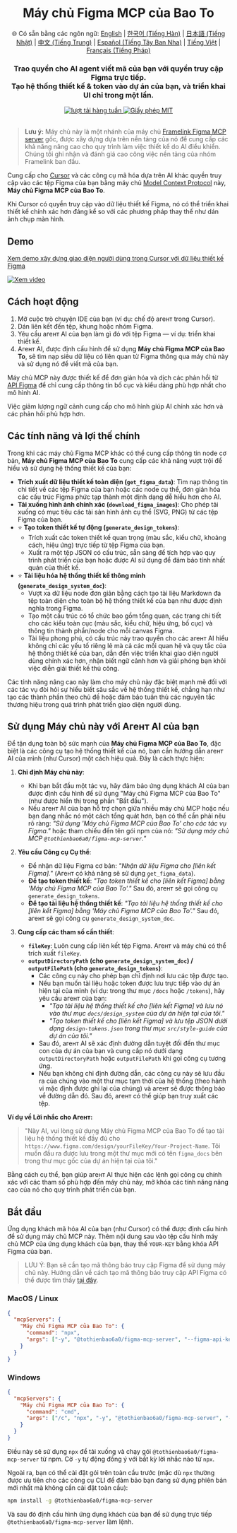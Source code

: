 <div align="center">
  <h1>Máy chủ Figma MCP của Bao To</h1>
  <p>
    🌐 Có sẵn bằng các ngôn ngữ:
    <a href="README.md">English</a> |
    <a href="README.ko.md">한국어 (Tiếng Hàn)</a> |
    <a href="README.ja.md">日本語 (Tiếng Nhật)</a> |
    <a href="README.zh.md">中文 (Tiếng Trung)</a> |
    <a href="README.es.md">Español (Tiếng Tây Ban Nha)</a> |
    <a href="README.vi.md">Tiếng Việt</a> |
    <a href="README.fr.md">Français (Tiếng Pháp)</a>
  </p>
  <h3>Trao quyền cho AI agent viết mã của bạn với quyền truy cập Figma trực tiếp.<br/>Tạo hệ thống thiết kế & token vào dự án của bạn, và triển khai UI chỉ trong một lần.</h3>
  <a href="https://npmcharts.com/compare/@tothienbao6a0/figma-mcp-server?interval=30">
    <img alt="lượt tải hàng tuần" src="https://img.shields.io/npm/dm/@tothienbao6a0/figma-mcp-server.svg">
  </a>
  <a href="https://github.com/tothienbao6a0/Figma-Context-MCP/blob/main/LICENSE">
    <img alt="Giấy phép MIT" src="https://img.shields.io/github/license/tothienbao6a0/Figma-Context-MCP" />
  </a>
  <!-- Liên kết đến Discord hoặc mạng xã hội của bạn nếu có, nếu không hãy xóa -->
  <!-- <a href="https://framelink.ai/discord">
    <img alt="Discord" src="https://img.shields.io/discord/1352337336913887343?color=7389D8&label&logo=discord&logoColor=ffffff" />
  </a> -->
  <br />
  <!-- Liên kết đến Twitter hoặc mạng xã hội của bạn nếu có, nếu không hãy xóa -->
  <!-- <a href="https://twitter.com/glipsman">
    <img alt="Twitter" src="https://img.shields.io/twitter/url?url=https%3A%2F%2Fx.com%2Fglipsman&label=%40glipsman" />
  </a> -->
</div>

<br/>

> **Lưu ý:** Máy chủ này là một nhánh của máy chủ [Framelink Figma MCP server](https://www.npmjs.com/package/figma-developer-mcp) gốc, được xây dựng dựa trên nền tảng của nó để cung cấp các khả năng nâng cao cho quy trình làm việc thiết kế do AI điều khiển. Chúng tôi ghi nhận và đánh giá cao công việc nền tảng của nhóm Framelink ban đầu.

Cung cấp cho [Cursor](https://cursor.sh/) và các công cụ mã hóa dựa trên AI khác quyền truy cập vào các tệp Figma của bạn bằng máy chủ [Model Context Protocol](https://modelcontextprotocol.io/introduction) này, **Máy chủ Figma MCP của Bao To**.

Khi Cursor có quyền truy cập vào dữ liệu thiết kế Figma, nó có thể triển khai thiết kế chính xác hơn đáng kể so với các phương pháp thay thế như dán ảnh chụp màn hình.

## Demo

[Xem demo xây dựng giao diện người dùng trong Cursor với dữ liệu thiết kế Figma](https://youtu.be/4I4Zs2zg1Oo)

[![Xem video](https://img.youtube.com/vi/4I4Zs2zg1Oo/maxresdefault.jpg)](https://youtu.be/4I4Zs2zg1Oo)

## Cách hoạt động

1. Mở cuộc trò chuyện IDE của bạn (ví dụ: chế độ агент trong Cursor).
2. Dán liên kết đến tệp, khung hoặc nhóm Figma.
3. Yêu cầu агент AI của bạn làm gì đó với tệp Figma — ví dụ: triển khai thiết kế.
4. Агент AI, được định cấu hình để sử dụng **Máy chủ Figma MCP của Bao To**, sẽ tìm nạp siêu dữ liệu có liên quan từ Figma thông qua máy chủ này và sử dụng nó để viết mã của bạn.

Máy chủ MCP này được thiết kế để đơn giản hóa và dịch các phản hồi từ [API Figma](https://www.figma.com/developers/api) để chỉ cung cấp thông tin bố cục và kiểu dáng phù hợp nhất cho mô hình AI.

Việc giảm lượng ngữ cảnh cung cấp cho mô hình giúp AI chính xác hơn và các phản hồi phù hợp hơn.

## Các tính năng và lợi thế chính

Trong khi các máy chủ Figma MCP khác có thể cung cấp thông tin node cơ bản, **Máy chủ Figma MCP của Bao To** cung cấp các khả năng vượt trội để hiểu và sử dụng hệ thống thiết kế của bạn:

*   **Trích xuất dữ liệu thiết kế toàn diện (`get_figma_data`)**: Tìm nạp thông tin chi tiết về các tệp Figma của bạn hoặc các node cụ thể, đơn giản hóa các cấu trúc Figma phức tạp thành một định dạng dễ hiểu hơn cho AI.
*   **Tải xuống hình ảnh chính xác (`download_figma_images`)**: Cho phép tải xuống có mục tiêu các tài sản hình ảnh cụ thể (SVG, PNG) từ các tệp Figma của bạn.
*   ⭐ **Tạo token thiết kế tự động (`generate_design_tokens`)**:
    *   Trích xuất các token thiết kế quan trọng (màu sắc, kiểu chữ, khoảng cách, hiệu ứng) trực tiếp từ tệp Figma của bạn.
    *   Xuất ra một tệp JSON có cấu trúc, sẵn sàng để tích hợp vào quy trình phát triển của bạn hoặc được AI sử dụng để đảm bảo tính nhất quán của thiết kế.
*   ⭐ **Tài liệu hóa hệ thống thiết kế thông minh (`generate_design_system_doc`)**:
    *   Vượt xa dữ liệu node đơn giản bằng cách tạo tài liệu Markdown đa tệp toàn diện cho toàn bộ hệ thống thiết kế của bạn như được định nghĩa trong Figma.
    *   Tạo một cấu trúc có tổ chức bao gồm tổng quan, các trang chi tiết cho các kiểu toàn cục (màu sắc, kiểu chữ, hiệu ứng, bố cục) và thông tin thành phần/node cho mỗi canvas Figma.
    *   Tài liệu phong phú, có cấu trúc này trao quyền cho các агент AI hiểu không chỉ các yếu tố riêng lẻ mà cả các mối quan hệ và quy tắc của hệ thống thiết kế của bạn, dẫn đến việc triển khai giao diện người dùng chính xác hơn, nhận biết ngữ cảnh hơn và giải phóng bạn khỏi việc diễn giải thiết kế thủ công.

Các tính năng nâng cao này làm cho máy chủ này đặc biệt mạnh mẽ đối với các tác vụ đòi hỏi sự hiểu biết sâu sắc về hệ thống thiết kế, chẳng hạn như tạo các thành phần theo chủ đề hoặc đảm bảo tuân thủ các nguyên tắc thương hiệu trong quá trình phát triển giao diện người dùng.

## Sử dụng Máy chủ này với Агент AI của bạn

Để tận dụng toàn bộ sức mạnh của **Máy chủ Figma MCP của Bao To**, đặc biệt là các công cụ tạo hệ thống thiết kế của nó, bạn cần hướng dẫn агент AI của mình (như Cursor) một cách hiệu quả. Đây là cách thực hiện:

1.  **Chỉ định Máy chủ này**:
    *   Khi bạn bắt đầu một tác vụ, hãy đảm bảo ứng dụng khách AI của bạn được định cấu hình để sử dụng "Máy chủ Figma MCP của Bao To" (như được hiển thị trong phần "Bắt đầu").
    *   Nếu агент AI của bạn hỗ trợ chọn giữa nhiều máy chủ MCP hoặc nếu bạn đang nhắc nó một cách tổng quát hơn, bạn có thể cần phải nêu rõ ràng: *"Sử dụng 'Máy chủ Figma MCP của Bao To' cho các tác vụ Figma."* hoặc tham chiếu đến tên gói npm của nó: *"Sử dụng máy chủ MCP `@tothienbao6a0/figma-mcp-server`."*

2.  **Yêu cầu Công cụ Cụ thể**:
    *   Để nhận dữ liệu Figma cơ bản: *"Nhận dữ liệu Figma cho [liên kết Figma]."* (Агент có khả năng sẽ sử dụng `get_figma_data`).
    *   **Để tạo token thiết kế**: *"Tạo token thiết kế cho [liên kết Figma] bằng 'Máy chủ Figma MCP của Bao To'."* Sau đó, агент sẽ gọi công cụ `generate_design_tokens`.
    *   **Để tạo tài liệu hệ thống thiết kế**: *"Tạo tài liệu hệ thống thiết kế cho [liên kết Figma] bằng 'Máy chủ Figma MCP của Bao To'."* Sau đó, агент sẽ gọi công cụ `generate_design_system_doc`.

3.  **Cung cấp các tham số cần thiết**:
    *   **`fileKey`**: Luôn cung cấp liên kết tệp Figma. Агент và máy chủ có thể trích xuất `fileKey`.
    *   **`outputDirectoryPath` (cho `generate_design_system_doc`) / `outputFilePath` (cho `generate_design_tokens`)**:
        *   Các công cụ này cho phép bạn chỉ định nơi lưu các tệp được tạo.
        *   Nếu bạn muốn tài liệu hoặc token được lưu trực tiếp vào dự án hiện tại của mình (ví dụ: trong thư mục `/docs` hoặc `/tokens`), hãy yêu cầu агент của bạn:
            *   *"Tạo tài liệu hệ thống thiết kế cho [liên kết Figma] và lưu nó vào thư mục `docs/design_system` của dự án hiện tại của tôi."*
            *   *"Tạo token thiết kế cho [liên kết Figma] và lưu tệp JSON dưới dạng `design-tokens.json` trong thư mục `src/style-guide` của dự án của tôi."*
        *   Sau đó, агент AI sẽ xác định đường dẫn tuyệt đối đến thư mục con của dự án của bạn và cung cấp nó dưới dạng `outputDirectoryPath` hoặc `outputFilePath` khi gọi công cụ tương ứng.
        *   Nếu bạn không chỉ định đường dẫn, các công cụ này sẽ lưu đầu ra của chúng vào một thư mục tạm thời của hệ thống (theo hành vi mặc định được ghi lại của chúng) và агент sẽ được thông báo về đường dẫn đó. Sau đó, агент có thể giúp bạn truy xuất các tệp.

**Ví dụ về Lời nhắc cho Агент:**

> "Này AI, vui lòng sử dụng Máy chủ Figma MCP của Bao To để tạo tài liệu hệ thống thiết kế đầy đủ cho `https://www.figma.com/design/yourFileKey/Your-Project-Name`. Tôi muốn đầu ra được lưu trong một thư mục mới có tên `figma_docs` bên trong thư mục gốc của dự án hiện tại của tôi."

Bằng cách cụ thể, bạn giúp агент AI thực hiện các lệnh gọi công cụ chính xác với các tham số phù hợp đến máy chủ này, mở khóa các tính năng nâng cao của nó cho quy trình phát triển của bạn.

## Bắt đầu

Ứng dụng khách mã hóa AI của bạn (như Cursor) có thể được định cấu hình để sử dụng máy chủ MCP này. Thêm nội dung sau vào tệp cấu hình máy chủ MCP của ứng dụng khách của bạn, thay thế `YOUR-KEY` bằng khóa API Figma của bạn.

> LƯU Ý: Bạn sẽ cần tạo mã thông báo truy cập Figma để sử dụng máy chủ này. Hướng dẫn về cách tạo mã thông báo truy cập API Figma có thể được tìm thấy [tại đây](https://help.figma.com/hc/en-us/articles/8085703771159-Manage-personal-access-tokens).

### MacOS / Linux

```json
{
  "mcpServers": {
    "Máy chủ Figma MCP của Bao To": {
      "command": "npx",
      "args": ["-y", "@tothienbao6a0/figma-mcp-server", "--figma-api-key=YOUR-KEY", "--stdio"]
    }
  }
}
```

### Windows

```json
{
  "mcpServers": {
    "Máy chủ Figma MCP của Bao To": {
      "command": "cmd",
      "args": ["/c", "npx", "-y", "@tothienbao6a0/figma-mcp-server", "--figma-api-key=YOUR-KEY", "--stdio"]
    }
  }
}
```

Điều này sẽ sử dụng `npx` để tải xuống và chạy gói `@tothienbao6a0/figma-mcp-server` từ npm. Cờ `-y` tự động đồng ý với bất kỳ lời nhắc nào từ `npx`.

Ngoài ra, bạn có thể cài đặt gói trên toàn cầu trước (mặc dù `npx` thường được ưu tiên cho các công cụ CLI để đảm bảo bạn đang sử dụng phiên bản mới nhất mà không cần cài đặt toàn cầu):
```bash
npm install -g @tothienbao6a0/figma-mcp-server
```
Và sau đó định cấu hình ứng dụng khách của bạn để sử dụng trực tiếp `@tothienbao6a0/figma-mcp-server` làm lệnh. 